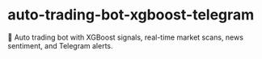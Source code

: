 # auto-trading-bot-xgboost-telegram
🔁 Auto trading bot with XGBoost signals, real-time market scans, news sentiment, and Telegram alerts.
